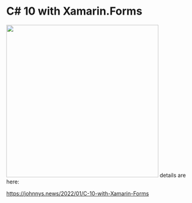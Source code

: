 # C# 10 with Xamarin.Forms


<img src="https://johnnys.news/2022/01/C-10-with-Xamarin-Forms/title.jpg" style="height: 400px" />
details are here:

https://johnnys.news/2022/01/C-10-with-Xamarin-Forms
